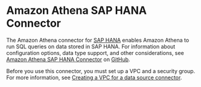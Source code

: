 # Amazon Athena SAP HANA Connector<a name="athena-prebuilt-data-connectors-sap-hana"></a>

The Amazon Athena connector for [SAP HANA](https://www.sap.com/products/hana.html) enables Amazon Athena to run SQL queries on data stored in SAP HANA\. For information about configuration options, data type support, and other considerations, see [Amazon Athena SAP HANA Connector](https://github.com/awslabs/aws-athena-query-federation/tree/master/athena-saphana/) on [GitHub](https://github.com/awslabs/aws-athena-query-federation/wiki/Available-Connectors)\.

Before you use this connector, you must set up a VPC and a security group\. For more information, see [Creating a VPC for a data source connector](athena-connectors-vpc-creation.md)\.